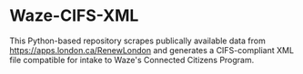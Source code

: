 # Waze-CIFS-XML
This Python-based repository scrapes publically available data from https://apps.london.ca/RenewLondon and generates a CIFS-compliant XML file compatible for intake to Waze's Connected Citizens Program.
